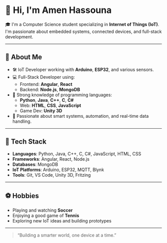# 👋 Hi, I'm Amen Hassouna

🎓 I'm a Computer Science student specializing in **Internet of Things (IoT)**. I'm passionate about embedded systems, connected devices, and full-stack development.

---

## 🚀 About Me

- 🛠️ IoT Developer working with **Arduino**, **ESP32**, and various sensors.
- 💻 Full-Stack Developer using:
  - Frontend: **Angular**, **React**
  - Backend: **Node.js**, **MongoDB**
- 🧠 Strong knowledge of programming languages:
  - **Python**, **Java**, **C++**, **C**, **C#**
  - Web: **HTML**, **CSS**, **JavaScript**
  - Game Dev: **Unity 3D**
- 🔌 Passionate about smart systems, automation, and real-time data handling.

---

## 🧰 Tech Stack

- **Languages**: Python, Java, C++, C, C#, JavaScript, HTML, CSS
- **Frameworks**: Angular, React, Node.js
- **Databases**: MongoDB
- **IoT Platforms**: Arduino, ESP32, MQTT, Blynk
- **Tools**: Git, VS Code, Unity 3D, Fritzing

---

## ⚽ Hobbies

- Playing and watching **Soccer**
- Enjoying a good game of **Tennis**
- Exploring new IoT ideas and building prototypes

---

> “Building a smarter world, one device at a time.”

